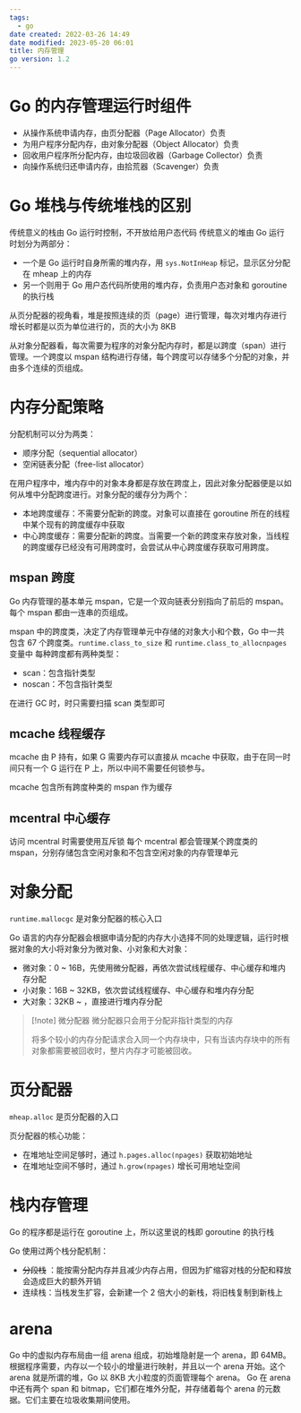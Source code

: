 ```yaml
---
tags:
  - go
date created: 2022-03-26 14:49
date modified: 2023-05-20 06:01
title: 内存管理
go version: 1.2
---
```


# Go 的内存管理运行时组件

- 从操作系统申请内存，由页分配器（Page Allocator）负责
- 为用户程序分配内存，由对象分配器（Object Allocator）负责
- 回收用户程序所分配内存，由垃圾回收器（Garbage Collector）负责
- 向操作系统归还申请内存，由拾荒器（Scavenger）负责

# Go 堆栈与传统堆栈的区别

传统意义的栈由 Go 运行时控制，不开放给用户态代码
传统意义的堆由 Go 运行时划分为两部分：
- 一个是 Go 运行时自身所需的堆内存，用 `sys.NotInHeap` 标记，显示区分分配在 mheap 上的内存
- 另一个则用于 Go 用户态代码所使用的堆内存，负责用户态对象和 goroutine 的执行栈

从页分配器的视角看，堆是按照连续的页（page）进行管理，每次对堆内存进行增长时都是以页为单位进行的，页的大小为 8KB

从对象分配器看，每次需要为程序的对象分配内存时，都是以跨度（span）进行管理。一个跨度以 mspan 结构进行存储，每个跨度可以存储多个分配的对象，并由多个连续的页组成。

# 内存分配策略

分配机制可以分为两类：
- 顺序分配（sequential allocator）
- 空闲链表分配（free-list allocator）

在用户程序中，堆内存中的对象本身都是存放在跨度上，因此对象分配器便是以如何从堆中分配跨度进行。对象分配的缓存分为两个：
- 本地跨度缓存：不需要分配新的跨度。对象可以直接在 goroutine 所在的线程中某个现有的跨度缓存中获取
- 中心跨度缓存：需要分配新的跨度。当需要一个新的跨度来存放对象，当线程的跨度缓存已经没有可用跨度时，会尝试从中心跨度缓存获取可用跨度。

## mspan 跨度

Go 内存管理的基本单元 mspan，它是一个双向链表分别指向了前后的 mspan。每个 mspan 都由一连串的页组成。

mspan 中的跨度类，决定了内存管理单元中存储的对象大小和个数，Go 中一共包含 67 个跨度类。`runtime.class_to_size` 和 `runtime.class_to_allocnpages` 变量中
每种跨度都有两种类型：
- scan：包含指针类型
- noscan：不包含指针类型

在进行 GC 时，时只需要扫描 scan 类型即可

## mcache 线程缓存

mcache 由 P 持有，如果 G 需要内存可以直接从 mcache 中获取，由于在同一时间只有一个 G 运行在 P 上，所以中间不需要任何锁参与。

mcache 包含所有跨度种类的 mspan 作为缓存

## mcentral 中心缓存

访问 mcentral 时需要使用互斥锁
每个 mcentral 都会管理某个跨度类的 mspan，分别存储包含空闲对象和不包含空闲对象的内存管理单元

# 对象分配

`runtime.mallocgc` 是对象分配器的核心入口

Go 语言的内存分配器会根据申请分配的内存大小选择不同的处理逻辑，运行时根据对象的大小将对象分为微对象、小对象和大对象：
- 微对象：0 ~ 16B，先使用微分配器，再依次尝试线程缓存、中心缓存和堆内存分配
- 小对象：16B ~ 32KB，依次尝试线程缓存、中心缓存和堆内存分配
- 大对象：32KB ~ ，直接进行堆内存分配

>[!note] 微分配器
>微分配器只会用于分配非指针类型的内存
>
>将多个较小的内存分配请求合入同一个内存块中，只有当该内存块中的所有对象都需要被回收时，整片内存才可能被回收。

# 页分配器

`mheap.alloc` 是页分配器的入口

页分配器的核心功能：
- 在堆地址空间足够时，通过 `h.pages.alloc(npages)` 获取初始地址
- 在堆地址空间不够时，通过 `h.grow(npages)` 增长可用地址空间

# 栈内存管理

Go 的程序都是运行在 goroutine 上，所以这里说的栈即 goroutine 的执行栈

Go 使用过两个栈分配机制：
- ~~分段栈~~ ：能按需分配内存并且减少内存占用，但因为扩缩容对栈的分配和释放会造成巨大的额外开销
- 连续栈：当栈发生扩容，会新建一个 2 倍大小的新栈，将旧栈复制到新栈上

# arena

Go 中的虚拟内存布局由一组 arena 组成，初始堆隐射是一个 arena，即 64MB。根据程序需要，内存以一个较小的增量进行映射，并且以一个 arena 开始。这个 arena 就是所谓的堆，Go 以 8KB 大小粒度的页面管理每个 arena。
Go 在 arena 中还有两个 span 和 bitmap，它们都在堆外分配，并存储着每个 arena 的元数据。它们主要在垃圾收集期间使用。